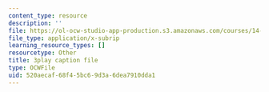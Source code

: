 ```yaml
---
content_type: resource
description: ''
file: https://ol-ocw-studio-app-production.s3.amazonaws.com/courses/14-01sc-principles-of-microeconomics-fall-2011/520aecaf68f45bc69d3a6dea7910dda1_9kH0x7V_0Ig.vtt
file_type: application/x-subrip
learning_resource_types: []
resourcetype: Other
title: 3play caption file
type: OCWFile
uid: 520aecaf-68f4-5bc6-9d3a-6dea7910dda1
---
```

